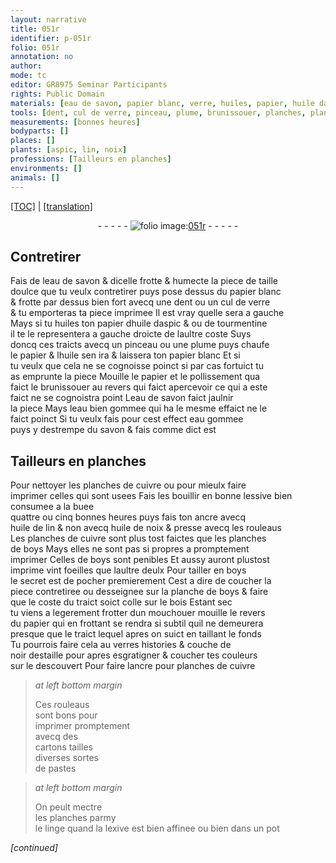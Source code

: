```yaml
---
layout: narrative
title: 051r
identifier: p-051r
folio: 051r
annotation: no
author:
mode: tc
editor: GR8975 Seminar Participants
rights: Public Domain
materials: [eau de savon, papier blanc, verre, huiles, papier, huile daspic & ou de tourmentine, huile, eau bien gommee, eau gommee, savon, cuivre, bonne lessive, buee, ancre, huile de lin, huile de noix, boys, bois, verres, cartons, pastes, lexive]
tools: [dent, cul de verre, pinceau, plume, brunissouer, planches, planches de cuivre, rouleaus, planches de boys, planche de boys, mouchouer mouille, linge, pot]
measurements: [bonnes heures]
bodyparts: []
places: []
plants: [aspic, lin, noix]
professions: [Tailleurs en planches]
environments: []
animals: []
---
```


 <p><a href="{{ site.baseurl }}/diplomatic/">[TOC]</a> | <a href="{{ site.baseurl }}/texts/p-051r_tl/" target="_blank">[translation]</a></p><div class="folio" align="center">- - - - - <a href="http://gallica.bnf.fr/ark:/12148/btv1b10500001g/f107.image" target="_blank"><img src="https://cu-mkp.github.io/2017-workshop-edition/assets/photo-icon.png" alt="folio image: " style="display:inline-block; margin-bottom:-3px;"/>051r</a> - - - - - </div>  
  

## Contretirer

 
Fais de l<span class="m">eau de savon</span> & dicelle frotte & humecte la piece de taille<br/> doulce que tu veulx contretirer puys pose dessus du <span class="m">papier blanc</span><br/> & frotte par dessus bien fort avecq une <span class="tl">dent</span> ou un <span class="tl">cul de <span class="m">verre</span></span><br/> & tu emporteras ta piece imprimee Il est vray quelle sera a gauche<br/> Mays si tu <span class="m">huiles</span> ton <span class="m">papier</span> d<span class="m">huile d<span class="pa">aspic</span> <span class="del">&</span> <span class="add">ou</span> de tourmentine</span><br/> il te le representera a <span class="del">gauche</span> droicte de laultre coste Suys<br/> doncq ces traicts avecq un <span class="tl">pinceau</span> ou une <span class="tl">plume</span> puys chaufe<br/> le <span class="m">papier</span> & l<span class="m">huile</span> sen ira & laissera ton <span class="m">papier</span> blanc Et si<br/> tu veulx que cela ne se cognoisse poinct si par cas fortuict tu<br/> as emprunte la piece Mouille le <span class="m">papier</span> et le pollissement qua<br/> faict le <span class="tl">brunissouer</span> au revers qui faict apercevoir ce qui a este<br/> faict ne se cognoistra point L<span class="m">eau de savon</span> faict jaulnir<br/> la piece Mays l<span class="m">eau bien gommee</span> qui ha le mesme effaict ne le<br/> faict poinct Si tu veulx fais pour cest effect <span class="m">eau gommee</span><br/> puys y destrempe du <span class="m">savon</span> & fais co<span class="exp">mm</span>e dict est
 
 
  

## <span class="pro">Tailleurs en <span class="tl">planches</span></span>

 
Pour nettoyer les <span class="tl">planches de <span class="m">cuivre</span></span> ou pour mieulx faire<br/> imprimer celles qui sont usees Fais les bouillir en <span class="m"><span class="add">bonne</span> lessive</span> <span class="add">bien co<span class="exp">n</span>sumee a la <span class="m">buee</span></span><br/> quattre ou cinq <span class="ms"><span class="tmp">bonnes heures</span></span> puys fais ton <span class="m">ancre</span> avecq<br/> <span class="m">huile de <span class="pa">lin</span></span> & non avecq <span class="m">huile de <span class="pa">noix</span></span> & presse avecq les <span class="tl">rouleaus</span><br/> Les <span class="tl">planches de <span class="m">cuivre</span></span> sont plus tost faictes que les <span class="tl">planches<br/> de <span class="m">boys</span></span> Mays elles ne sont pas si propres a promptem<span class="exp">ent</span><br/> imprimer Celles de <span class="m">boys</span> sont penibles Et aussy auront plustost<br/> imprime vint foeilles que laultre deulx Pour tailler en <span class="m">boys</span><br/> le secret est de pocher premierem<span class="exp">ent</span> Cest a dire de coucher la<br/> piece contretiree ou desseignee sur la <span class="tl">planche de <span class="m">boys</span></span> & faire<br/> que le coste du traict soict colle sur le <span class="m">bois</span> Estant sec<br/> tu viens a legerem<span class="exp">ent</span> frotter dun <span class="tl">mouchouer mouille</span> le revers<br/> du <span class="m">papier</span> qui en frottant se rendra si subtil quil ne demeurera<br/> presque que le traict lequel apres on suict en taillant le fonds<br/> Tu pourrois faire cela au <span class="m">verres</span> histories & couche de<br/> noir destaille pour apres esgratigner & coucher tes couleurs<br/> sur le descouvert Pour faire l<span class="m">ancre</span> pour <span class="tl">planches de <span class="m">cuivre</span></span>
 
> *at left bottom margin*
> 
> 
>   Ces <span class="tl">rouleaus</span><br/> sont bons pour<br/> imprimer promptem<span class="exp">ent</span><br/> avecq des<br/> <span class="m">cartons</span> tailles<br/> diverses sortes<br/> de <span class="m">pastes</span>
 
> *at left bottom margin*
> 
> 
>   On peult mectre<br/> les <span class="tl">planches</span> parmy<br/> le <span class="tl">linge</span> quand la <span class="m">lexive</span> est bien affinee ou bien dans un <span class="tl">pot</span>
 
*[continued]*
 
 